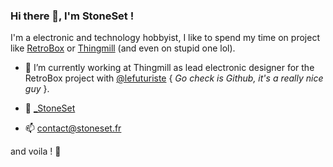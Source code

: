 ### Hi there 👋, I'm StoneSet !

I'm a electronic and technology hobbyist, I like to spend my time on project like [RetroBox](https://retrobox.tech) or [Thingmill](https://thingmill.fr) (and even on stupid one lol). 

- 🔭 I’m currently working at Thingmill as lead electronic designer for the RetroBox project with [@lefuturiste](https://github.com/lefuturiste/) { *Go check is Github, it's a really nice guy* }.

- 💬 [_StoneSet](https://twitter.com/_StoneSet)
- 📫 [contact@stoneset.fr](mailto:contact@stoneset.fr)

and voila ! 🍷
